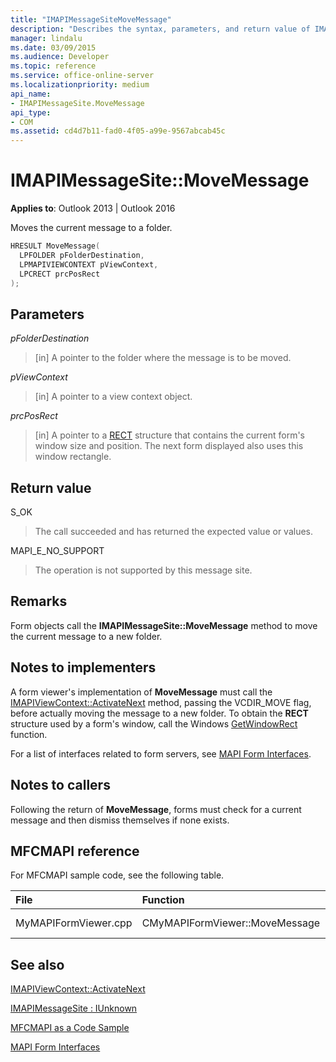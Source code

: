 ```yaml
---
title: "IMAPIMessageSiteMoveMessage"
description: "Describes the syntax, parameters, and return value of IMAPIMessageSiteMoveMessage, which moves the current message to a folder."
manager: lindalu
ms.date: 03/09/2015
ms.audience: Developer
ms.topic: reference
ms.service: office-online-server
ms.localizationpriority: medium
api_name:
- IMAPIMessageSite.MoveMessage
api_type:
- COM
ms.assetid: cd4d7b11-fad0-4f05-a99e-9567abcab45c
---
```


# IMAPIMessageSite::MoveMessage

  
  
**Applies to**: Outlook 2013 | Outlook 2016 
  
Moves the current message to a folder.
  
```cpp
HRESULT MoveMessage(
  LPFOLDER pFolderDestination,
  LPMAPIVIEWCONTEXT pViewContext,
  LPCRECT prcPosRect
);
```

## Parameters

 _pFolderDestination_
  
> [in] A pointer to the folder where the message is to be moved.
    
 _pViewContext_
  
> [in] A pointer to a view context object.
    
 _prcPosRect_
  
> [in] A pointer to a [RECT](https://msdn.microsoft.com/library/dd162897%28VS.85%29.aspx) structure that contains the current form's window size and position. The next form displayed also uses this window rectangle. 
    
## Return value

S_OK 
  
> The call succeeded and has returned the expected value or values.
    
MAPI_E_NO_SUPPORT 
  
> The operation is not supported by this message site.
    
## Remarks

Form objects call the **IMAPIMessageSite::MoveMessage** method to move the current message to a new folder. 
  
## Notes to implementers

A form viewer's implementation of **MoveMessage** must call the [IMAPIViewContext::ActivateNext](imapiviewcontext-activatenext.md) method, passing the VCDIR_MOVE flag, before actually moving the message to a new folder. To obtain the **RECT** structure used by a form's window, call the Windows [GetWindowRect](https://msdn.microsoft.com/library/ms633519) function. 
  
For a list of interfaces related to form servers, see [MAPI Form Interfaces](mapi-form-interfaces.md).
  
## Notes to callers

Following the return of **MoveMessage**, forms must check for a current message and then dismiss themselves if none exists. 
  
## MFCMAPI reference

For MFCMAPI sample code, see the following table.
  
|**File**|**Function**|**Comment**|
|:-----|:-----|:-----|
|MyMAPIFormViewer.cpp  <br/> |CMyMAPIFormViewer::MoveMessage  <br/> |Not implemented. |
   
## See also



[IMAPIViewContext::ActivateNext](imapiviewcontext-activatenext.md)
  
[IMAPIMessageSite : IUnknown](imapimessagesiteiunknown.md)


[MFCMAPI as a Code Sample](mfcmapi-as-a-code-sample.md)
  
[MAPI Form Interfaces](mapi-form-interfaces.md)

